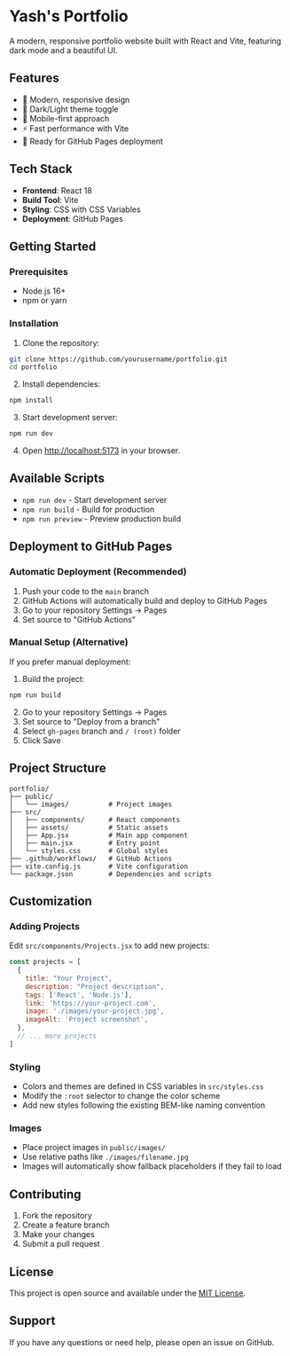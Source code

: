 # Yash's Portfolio

A modern, responsive portfolio website built with React and Vite, featuring dark mode and a beautiful UI.

## Features

- 🎨 Modern, responsive design
- 🌙 Dark/Light theme toggle
- 📱 Mobile-first approach
- ⚡ Fast performance with Vite
- 🚀 Ready for GitHub Pages deployment

## Tech Stack

- **Frontend**: React 18
- **Build Tool**: Vite
- **Styling**: CSS with CSS Variables
- **Deployment**: GitHub Pages

## Getting Started

### Prerequisites

- Node.js 16+ 
- npm or yarn

### Installation

1. Clone the repository:
```bash
git clone https://github.com/yourusername/portfolio.git
cd portfolio
```

2. Install dependencies:
```bash
npm install
```

3. Start development server:
```bash
npm run dev
```

4. Open [http://localhost:5173](http://localhost:5173) in your browser.

## Available Scripts

- `npm run dev` - Start development server
- `npm run build` - Build for production
- `npm run preview` - Preview production build

## Deployment to GitHub Pages

### Automatic Deployment (Recommended)

1. Push your code to the `main` branch
2. GitHub Actions will automatically build and deploy to GitHub Pages
3. Go to your repository Settings → Pages
4. Set source to "GitHub Actions"

### Manual Setup (Alternative)

If you prefer manual deployment:

1. Build the project:
```bash
npm run build
```

2. Go to your repository Settings → Pages
3. Set source to "Deploy from a branch"
4. Select `gh-pages` branch and `/ (root)` folder
5. Click Save

## Project Structure

```
portfolio/
├── public/
│   └── images/          # Project images
├── src/
│   ├── components/      # React components
│   ├── assets/          # Static assets
│   ├── App.jsx          # Main app component
│   ├── main.jsx         # Entry point
│   └── styles.css       # Global styles
├── .github/workflows/   # GitHub Actions
├── vite.config.js       # Vite configuration
└── package.json         # Dependencies and scripts
```

## Customization

### Adding Projects

Edit `src/components/Projects.jsx` to add new projects:

```jsx
const projects = [
  {
    title: "Your Project",
    description: "Project description",
    tags: ['React', 'Node.js'],
    link: 'https://your-project.com',
    image: './images/your-project.jpg',
    imageAlt: 'Project screenshot',
  },
  // ... more projects
]
```

### Styling

- Colors and themes are defined in CSS variables in `src/styles.css`
- Modify the `:root` selector to change the color scheme
- Add new styles following the existing BEM-like naming convention

### Images

- Place project images in `public/images/`
- Use relative paths like `./images/filename.jpg`
- Images will automatically show fallback placeholders if they fail to load

## Contributing

1. Fork the repository
2. Create a feature branch
3. Make your changes
4. Submit a pull request

## License

This project is open source and available under the [MIT License](LICENSE).

## Support

If you have any questions or need help, please open an issue on GitHub.
